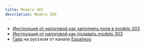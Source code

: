 ```yaml
---
title: Modelo 303
description: Modelo 303
---
```


- [Инструкция от налоговой как заполнять поля в modelo 303](https://sede.agenciatributaria.gob.es/Sede/impuestos-tasas/impuesto-sobre-renta-personas-fisicas/modelo-130-irpf______esionales-estimacion-directa-fraccionado_/instrucciones.html)
- [Инструкция от налоговой как подавать modelo 303](https://sede.agenciatributaria.gob.es/Sede/todas-gestiones/impuestos-tasas/iva/modelo-303-iva-autoliquidacion_/instrucciones.html)
- [Гайд](https://telegra.ph/Kak-zapolnyat-i-podavat-Modelo-303-02-15) на русском от канала [Españevo](https://t.me/espanevo)
